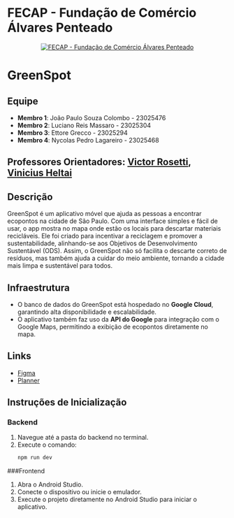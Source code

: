 # FECAP - Fundação de Comércio Álvares Penteado

<p align="center">
<a href= "https://www.fecap.br/"><img src="https://encrypted-tbn0.gstatic.com/images?q=tbn:ANd9GcRhZPrRa89Kma0ZZogxm0pi-tCn_TLKeHGVxywp-LXAFGR3B1DPouAJYHgKZGV0XTEf4AE&usqp=CAU" alt="FECAP - Fundação de Comércio Álvares Penteado" border="0"></a>
</p>

# GreenSpot

## Equipe

- **Membro 1**: João Paulo Souza Colombo - 23025476
- **Membro 2**: Luciano Reis Massaro - 23025304
- **Membro 3**: Ettore Grecco - 23025294
- **Membro 4**: Nycolas Pedro Lagareiro - 23025468

## Professores Orientadores: [Victor Rosetti](https://www.linkedin.com/in/victorbarq/), [Vinicius Heltai](https://www.linkedin.com/in/vheltai/)

## Descrição

GreenSpot é um aplicativo móvel que ajuda as pessoas a encontrar ecopontos na cidade de São Paulo. Com uma interface simples e fácil de usar, o app mostra no mapa onde estão os locais para descartar materiais recicláveis. Ele foi criado para incentivar a reciclagem e promover a sustentabilidade, alinhando-se aos Objetivos de Desenvolvimento Sustentável (ODS). Assim, o GreenSpot não só facilita o descarte correto de resíduos, mas também ajuda a cuidar do meio ambiente, tornando a cidade mais limpa e sustentável para todos.

## Infraestrutura

- O banco de dados do GreenSpot está hospedado no **Google Cloud**, garantindo alta disponibilidade e escalabilidade.
- O aplicativo também faz uso da **API do Google** para integração com o Google Maps, permitindo a exibição de ecopontos diretamente no mapa.

## Links 
- [Figma](https://www.figma.com/design/a1QDX7tp4pCeF7pxFgabnB/GreenSpot?node-id=0-1&t=xCev3TeYRBLqD7VH-1)
- [Planner](https://planner.cloud.microsoft/edu.fecap.br/pt-BR/Home/Planner/#/plantaskboard?groupId=5d85ffad-a14b-4fc9-a65b-0833c86555d4&planId=mr-CZIt4EUueZFPbblFO1WQAF9-9)

## Instruções de Inicialização

### Backend
1. Navegue até a pasta do backend no terminal.
2. Execute o comando:
   ```bash
   npm run dev

###Frontend
1. Abra o Android Studio.
2. Conecte o dispositivo ou inicie o emulador.
3. Execute o projeto diretamente no Android Studio para iniciar o aplicativo.
